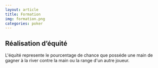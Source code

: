 ```yaml
---
layout: article
title: Formation
img: formation.png
categories: poker
---
```


<div class="body">
  <h2>Réalisation d’équité</h2>
  <p>
    L'équité represente le pourcentage de chance que posséde une main de gagner à la river contre la main ou la range d'un autre joueur.
  </p>
</div>
